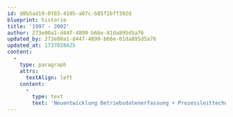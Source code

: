 ```yaml
---
id: d8b5ad19-0f03-4105-a07c-b85f2bff392d
blueprint: historie
title: '1997 - 2002'
author: 273e00a1-d447-4899-b66e-01da895d5a76
updated_by: 273e00a1-d447-4899-b66e-01da895d5a76
updated_at: 1737038425
content:
  -
    type: paragraph
    attrs:
      textAlign: left
    content:
      -
        type: text
        text: 'Neuentwicklung Betriebsdatenerfassung + Prozessleittechnik, Umstellung auf Siemens-Steuerungen, Trocknerumbau BdN Lomme, Templeuve, Frankreich, Entwicklung Qualitätsprüfung über Lasermesstechnik (Creaton)'
---
```


